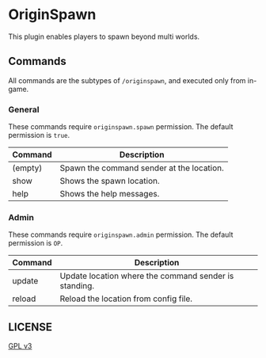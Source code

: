 # OriginSpawn

This plugin enables players to spawn beyond multi worlds.

## Commands

All commands are the subtypes of `/originspawn`, and executed only from in-game.

### General

These commands require `originspawn.spawn` permission. The default permission is `true`.

| Command | Description                               |
|---------|-------------------------------------------|
| (empty) | Spawn the command sender at the location. |
| show    | Shows the spawn location.                 |
| help    | Shows the help messages.                  |

### Admin

These commands require `originspawn.admin` permission. The default permission is `OP`.

| Command | Description                                           | 
|---------|-------------------------------------------------------|
| update  | Update location where the command sender is standing. |
| reload  | Reload the location from config file.                 |                     

## LICENSE

[GPL v3](./LICENSE)